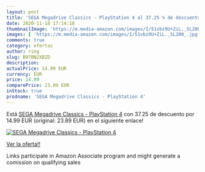 ```yaml
---
layout: post
title: 'SEGA Megadrive Classics - PlayStation 4 al 37.25 % de descuento'
date: 2020-11-18 17:14:18
thumbnailImage: 'https://m.media-amazon.com/images/I/51vbz9U+ZiL._SL200_.jpg'
images: [ 'https://m.media-amazon.com/images/I/51vbz9U+ZiL._SL200_.jpg' ]
comments: true
category: ofertas
author: ring
slug: B07BN2XBZD
description:
actualPrice: 14.99 EUR
currency: EUR
price: 14.99
comparePrice: 23.89 EUR
inStock: true
prodname: 'SEGA Megadrive Classics - PlayStation 4'
---
```


Está [SEGA Megadrive Classics - PlayStation 4](https://www.amazon.it/dp/B07BN2XBZD/?tag=tolees00-21) con 37.25 de descuento por 14.99 EUR (original: 23.89 EUR) en el siguiente enlace!

[![SEGA Megadrive Classics - PlayStation 4](https://m.media-amazon.com/images/I/51vbz9U+ZiL._SL200_.jpg)](https://www.amazon.it/dp/B07BN2XBZD/?tag=tolees00-21)

[Ver la oferta!!](https://www.amazon.it/dp/B07BN2XBZD/?tag=tolees00-21)

Links participate in Amazon Associate program and might generate a comission on qualifying sales


